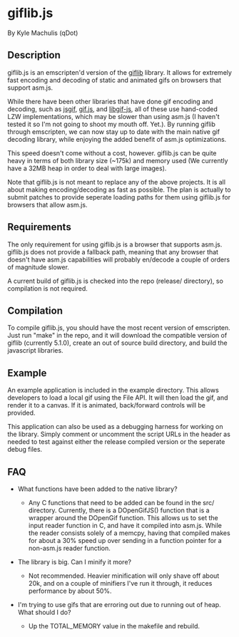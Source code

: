 # giflib.js

By Kyle Machulis (qDot)

## Description

giflib.js is an emscripten'd version of the
[giflib](http://giflib.sourceforge.net/) library. It allows for
extremely fast encoding and decoding of static and animated gifs on
browsers that support asm.js.

While there have been other libraries that have done gif encoding and
decoding, such as [jsgif](http://slbkbs.org/jsgif/),
[gif.js](http://jnordberg.github.io/gif.js/), and
[libgif-js](https://github.com/buzzfeed/libgif-js), all of these use
hand-coded LZW implementations, which may be slower than using asm.js
(I haven't tested it so I'm not going to shoot my mouth off. Yet.). By
running giflib through emscripten, we can now stay up to date with the
main native gif decoding library, while enjoying the added benefit of
asm.js optimizations.

This speed doesn't come without a cost, however. giflib.js can be
quite heavy in terms of both library size (~175k) and memory used (We
currently have a 32MB heap in order to deal with large images).

Note that giflib.js is not meant to replace any of the above projects.
It is all about making encoding/decoding as fast as possible. The plan
is actually to submit patches to provide seperate loading paths for
them using giflib.js for browsers that allow asm.js.

## Requirements

The only requirement for using giflib.js is a browser that supports
asm.js. giflib.js does not provide a fallback path, meaning that any
browser that doesn't have asm.js capabilities will probably en/decode
a couple of orders of magnitude slower.

A current build of giflib.js is checked into the repo (release/
directory), so compilation is not required.

## Compilation

To compile giflib.js, you should have the most recent version of
emscripten. Just run "make" in the repo, and it will download the
compatible version of giflib (currently 5.1.0), create an out of
source build directory, and build the javascript libraries.

## Example

An example application is included in the example directory. This
allows developers to load a local gif using the File API. It will then
load the gif, and render it to a canvas. If it is animated,
back/forward controls will be provided.

This application can also be used as a debugging harness for working
on the library. Simply comment or uncomment the script URLs in the
header as needed to test against either the release compiled version
or the seperate debug files.

## FAQ

* What functions have been added to the native library?
  * Any C functions that need to be added can be found in the src/
    directory. Currently, there is a DOpenGifJS() function that is a
    wrapper around the DOpenGif function. This allows us to set the
    input reader function in C, and have it compiled into asm.js.
    While the reader consists solely of a memcpy, having that compiled
    makes for about a 30% speed up over sending in a function pointer
    for a non-asm.js reader function.

* The library is big. Can I minify it more?
  * Not recommended. Heavier minification will only shave off about
    20k, and on a couple of minifiers I've run it through, it reduces
    performance by about 50%.

* I'm trying to use gifs that are erroring out due to running out of
heap. What should I do?
  * Up the TOTAL_MEMORY value in the makefile and rebuild.
